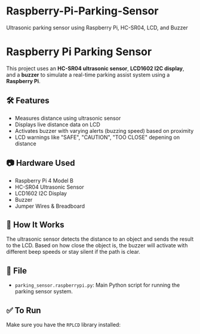 # Raspberry-Pi-Parking-Sensor
Ultrasonic parking sensor using Raspberry Pi, HC-SR04, LCD, and Buzzer


# Raspberry Pi Parking Sensor

This project uses an **HC-SR04 ultrasonic sensor**, **LCD1602 I2C display**, and a **buzzer** to simulate a real-time parking assist system using a **Raspberry Pi**.

## 🛠️ Features
- Measures distance using ultrasonic sensor
- Displays live distance data on LCD
- Activates buzzer with varying alerts (buzzing speed) based on proximity
- LCD warnings like "SAFE", "CAUTION", "TOO CLOSE" depening on distance


## 📷 Hardware Used
- Raspberry Pi 4 Model B
- HC-SR04 Ultrasonic Sensor
- LCD1602 I2C Display
- Buzzer
- Jumper Wires & Breadboard

## 🧠 How It Works
The ultrasonic sensor detects the distance to an object and sends the result to the LCD. Based on how close the object is, the buzzer will activate with different beep speeds or stay silent if the path is clear.

## 📁 File
- `parking_sensor.raspberrypi.py`: Main Python script for running the parking sensor system.

## ✅ To Run
Make sure you have the `RPLCD` library installed:
